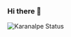 ### Hi there 👋

![Karanalpe Status](https://github-readme-stats.vercel.app/api?username=karanalpe&show_icons=true)
